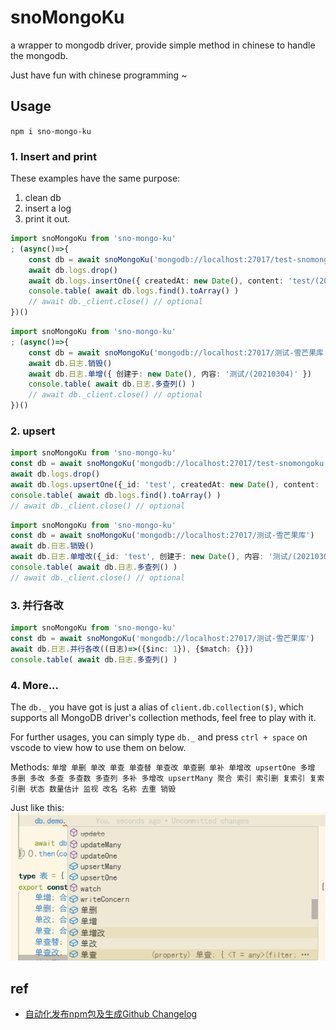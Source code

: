 # snoMongoKu

a wrapper to mongodb driver, provide simple method in chinese to handle the mongodb.

Just have fun with chinese programming ~

## Usage

`npm i sno-mongo-ku`

### 1. Insert and print

These examples have the same purpose:
1. clean db
2. insert a log
3. print it out.

```typescript
import snoMongoKu from 'sno-mongo-ku'
; (async()=>{
    const db = await snoMongoKu('mongodb://localhost:27017/test-snomongoku')
    await db.logs.drop()
    await db.logs.insertOne({ createdAt: new Date(), content: 'test/(20210304)' })
    console.table( await db.logs.find().toArray() )
    // await db._client.close() // optional
})()
```

```typescript
import snoMongoKu from 'sno-mongo-ku'
; (async()=>{
    const db = await snoMongoKu('mongodb://localhost:27017/测试-雪芒果库')
    await db.日志.销毁()
    await db.日志.单增({ 创建于: new Date(), 内容: '测试/(20210304)' })
    console.table( await db.日志.多查列() )
    // await db._client.close() // optional
})()
```

### 2. upsert

```typescript
import snoMongoKu from 'sno-mongo-ku'
const db = await snoMongoKu('mongodb://localhost:27017/test-snomongoku')
await db.logs.drop()
await db.logs.upsertOne({_id: 'test', createdAt: new Date(), content: 'test/(20210304)' })
console.table( await db.logs.find().toArray() )
// await db._client.close() // optional

```

```typescript
import snoMongoKu from 'sno-mongo-ku'
const db = await snoMongoKu('mongodb://localhost:27017/测试-雪芒果库')
await db.日志.销毁()
await db.日志.单增改({_id: 'test', 创建于: new Date(), 内容: '测试/(20210304)' })
console.table( await db.日志.多查列() )
// await db._client.close() // optional

```

### 3. 并行各改

```typescript
import snoMongoKu from 'sno-mongo-ku'
const db = await snoMongoKu('mongodb://localhost:27017/测试-雪芒果库')
await db.日志.并行各改((日志)=>({$inc: 1}), {$match: {}})
console.table( await db.日志.多查列() )
```


### 4. More...

The `db._` you have got is just a alias of `client.db.collection($)`, which supports all MongoDB driver's collection methods, feel free to play with it.

For further usages, you can simply type `db._` and press `ctrl + space` on vscode to view how to use them on below.

Methods: `单增 单删 单改 单查 单查替 单查改 单查删 单补 单增改 upsertOne 多增 多删 多改 多查 多查数 多查列 多补 多增改 upsertMany 聚合 索引 索引删 复索引 复索引删 状态 数量估计 监视 改名 名称 去重 销毁`

Just like this:
![ctrl+space](docs/img/ctrl+space.png)
## ref

- [自动化发布npm包及生成Github Changelog]( https://banyudu.com/posts/auto_publish_npm_and_generate_github_changelog.882513 )